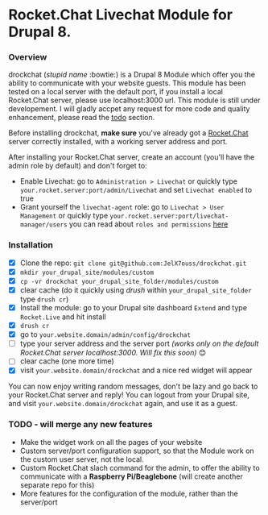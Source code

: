 # Rocket.Chat Livechat Module for Drupal 8.



### Overview

drockchat (_stupid name_ :bowtie:) is a Drupal 8 Module which offer you the ability to communicate with your website guests. This module has been tested on a local server with the default port, if you install a local Rocket.Chat server, please use localhost:3000 url.
This module is still under developement. I will gladly accpet any request for more code and quality enhancement, please read the [todo](https://github.com/JelX7ouss/drockchat#todo) section.

Before installing drockchat, **make sure** you've already got a [Rocket.Chat](https://github.com/RocketChat/Rocket.Chat) server correctly installed, with a working server address and port.

After installing your Rocket.Chat server, create an account (you'll have the admin role by default) and don't forget to:
- Enable Livechat: go to `Administration > Livechat` or quickly type `your.rocket.server:port/admin/Livechat` and set `Livechat enabled` to true
- Grant yourself the `livechat-agent` role: go to `Livechat > User Management` or quickly type `your.rocket.server:port/livechat-manager/users` you can read about `roles and permissions` [here](https://github.com/RocketChat/Rocket.Chat/wiki/Roles-and-Permissions)

### Installation

- [x] Clone the repo: `git clone git@github.com:JelX7ouss/drockchat.git`
- [x] `mkdir your_drupal_site/modules/custom`
- [x] `cp -vr drockchat your_drupal_site_folder/modules/custom`
- [x] clear cache (do it quickly using _drush_ within `your_drupal_site_folder` type `drush cr`) 
- [x] Install the module: go to your Drupal site dashboard `Extend` and type `Rocket.Live` and hit install
- [x] `drush cr`
- [x] go to `your.website.domain/admin/config/drockchat`
- [ ] type your server address and the server port _(works only on the default Rocket.Chat server localhost:3000. Will fix this soon)_ :blush:
- [ ] clear cache (one more time)
- [x] visit `your.website.domain/drockchat` and a nice red widget will appear

You can now enjoy writing random messages, don't be lazy and go back to your Rocket.Chat server and reply!
You can logout from your Drupal site, and visit `your.website.domain/drockchat` again, and use it as a guest.


### TODO - will merge any new features

- Make the widget work on all the pages of your website
- Custom server/port configuration support, so that the Module work on the custom user server, not the local.
- Custom Rocket.Chat slach command for the admin, to offer the ability to communicate with a **Raspberry Pi/Beaglebone** (will create another separate repo for this)
- More features for the configuration of the module, rather than the server/port
